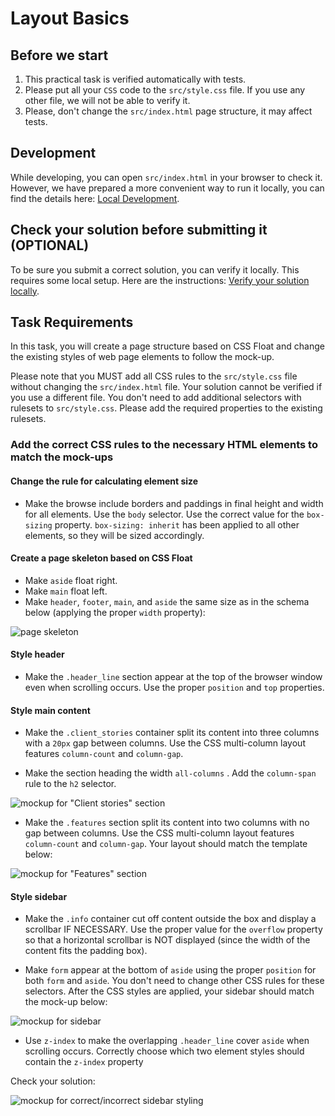 # Layout Basics

## Before we start

1.	This practical task is verified automatically with tests.
2.	Please put all your `CSS` code to the `src/style.css` file. If you use any other file, we will not be able to verify it.
3. Please, don't change the `src/index.html`  page structure, it may affect tests.

## Development

While developing, you can open `src/index.html` in your browser to check it. However, we have prepared a more convenient way to run it locally, you can find the details here: [Local Development](https://gitlab.com/gap-bs-front-end-autocode-documents/autocode-documents/-/blob/main/docs/LocalDevelopment.md).

## Check your solution before submitting it (OPTIONAL)

To be sure you submit a correct solution, you can verify it locally. This requires some local setup. Here are the instructions: [Verify your solution locally](https://gitlab.com/gap-bs-front-end-autocode-documents/autocode-documents/-/blob/main/docs/VerifySolutionLocally.md).

## Task Requirements

In this task, you will create a page structure based on CSS Float and change the existing styles of web page elements to follow the mock-up. 

Please note that you MUST add all CSS rules to the `src/style.css` file without changing the `src/index.html` file. Your solution cannot be verified if you use a different file. You don't need to add additional selectors with rulesets to `src/style.css`. Please add the required properties to the existing rulesets.   

### Add the correct CSS rules to the necessary HTML elements to match the mock-ups
   #### Change the rule for calculating element size
   - Make the browse include borders and paddings in final height and width for all elements. Use the `body` selector. Use the correct value for the `box-sizing` property. `box-sizing: inherit` has been applied to all other elements, so they will be sized accordingly.

   #### Create a page skeleton based on CSS Float
   - Make `aside` float right.
   - Make `main` float left.
   - Make `header`, `footer`, `main`, and `aside` the same size   as in the schema below (applying the proper `width` property):

   ![page skeleton](https://gitlab.com/gap-bs-front-end-autocode-documents/autocode-documents/-/raw/main/CSS%20Positioning%20and%20layouts/Layout%20Basics/skeleton.PNG)

   #### Style header
   - Make the `.header_line` section appear at the top of the browser window even when scrolling occurs. Use the proper `position` and `top` properties.
    
   #### Style main content
   - Make the `.client_stories` container split its content into three columns with a `20px` gap between columns. Use the CSS multi-column layout features `column-count` and `column-gap`.

   - Make the section heading the width `all-columns`  . Add the `column-span` rule to the `h2` selector.

   ![mockup for "Client stories" section](https://gitlab.com/gap-bs-front-end-autocode-documents/autocode-documents/-/raw/main/CSS%20Positioning%20and%20layouts/Layout%20Basics/client-stories.PNG)

   - Make the `.features` section split its content into two columns with no   gap between columns. Use the CSS multi-column layout features `column-count` and `column-gap`. Your layout should match the template below:

   ![mockup for "Features" section](https://gitlab.com/gap-bs-front-end-autocode-documents/autocode-documents/-/raw/main/CSS%20Positioning%20and%20layouts/Layout%20Basics/features.PNG)

   
   #### Style sidebar
   - Make the `.info` container cut off content outside the box and display a scrollbar IF NECESSARY. Use the proper value for the `overflow` property so that a horizontal scrollbar is NOT displayed (since the width of the content fits the padding box).  

   - Make `form` appear at the bottom of `aside` using the proper `position` for both `form` and `aside`. You don't need to change other CSS rules for these selectors. After the CSS styles are applied, your sidebar should match the mock-up below:

   ![mockup for sidebar](https://gitlab.com/gap-bs-front-end-autocode-documents/autocode-documents/-/raw/main/CSS%20Positioning%20and%20layouts/Layout%20Basics/sidebar-mockup.PNG)

   - Use `z-index` to make the overlapping `.header_line` cover `aside` when scrolling occurs. Correctly choose which two element styles should contain the `z-index` property

   Check your solution:

   ![mockup for correct/incorrect sidebar styling](https://gitlab.com/gap-bs-front-end-autocode-documents/autocode-documents/-/raw/main/CSS%20Positioning%20and%20layouts/Layout%20Basics/z-index.PNG)
